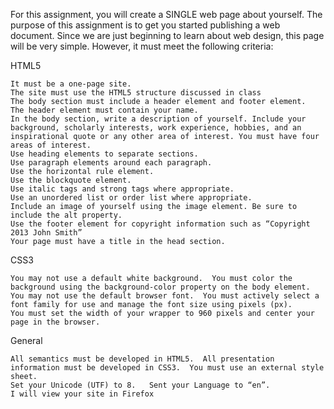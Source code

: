 For this assignment, you will create a SINGLE web page about yourself. The purpose of this assignment is to get you started publishing a web document. Since we are just beginning to learn about web design, this page will be very simple. However, it must meet the following criteria:

HTML5

    It must be a one-page site. 
    The site must use the HTML5 structure discussed in class
    The body section must include a header element and footer element.
    The header element must contain your name.
    In the body section, write a description of yourself. Include your background, scholarly interests, work experience, hobbies, and an inspirational quote or any other area of interest. You must have four areas of interest.
    Use heading elements to separate sections.
    Use paragraph elements around each paragraph.
    Use the horizontal rule element.
    Use the blockquote element.
    Use italic tags and strong tags where appropriate.
    Use an unordered list or order list where appropriate.
    Include an image of yourself using the image element. Be sure to include the alt property.
    Use the footer element for copyright information such as “Copyright 2013 John Smith”
    Your page must have a title in the head section.

CSS3

    You may not use a default white background.  You must color the background using the background-color property on the body element.
    You may not use the default browser font.  You must actively select a font family for use and manage the font size using pixels (px).
    You must set the width of your wrapper to 960 pixels and center your page in the browser.

General

    All semantics must be developed in HTML5.  All presentation information must be developed in CSS3.  You must use an external style sheet.
    Set your Unicode (UTF) to 8.   Sent your Language to “en”.
    I will view your site in Firefox
